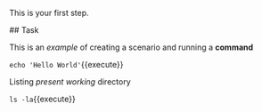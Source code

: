 This is your first step.

## Task

This is an _example_ of creating a scenario and running a **command**

`echo 'Hello World'`{{execute}}

Listing *present working* directory

`ls -la`{{execute}}
